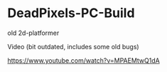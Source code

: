 # DeadPixels-PC-Build
old 2d-platformer

Video (bit outdated, includes some old bugs)

https://www.youtube.com/watch?v=MPAEMtwQ1dA
